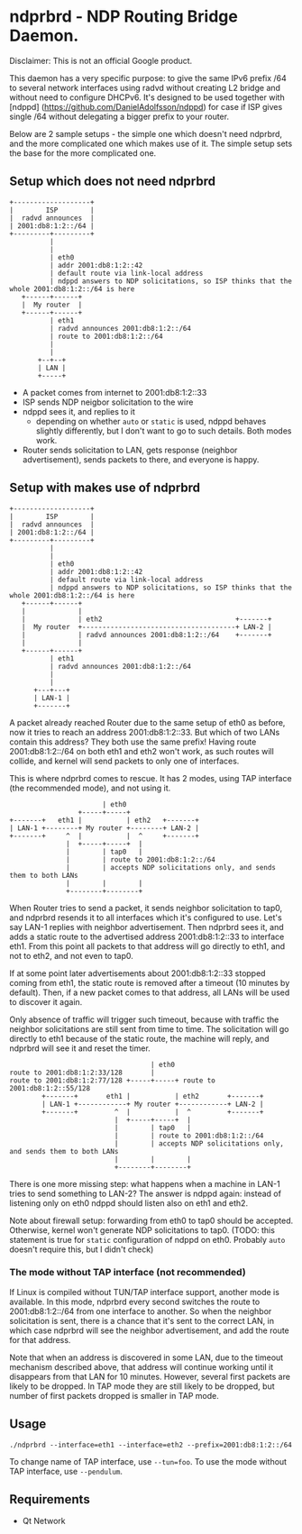 # ndprbrd - NDP Routing Bridge Daemon.

Disclaimer: This is not an official Google product.

This daemon has a very specific purpose: to give the same IPv6 prefix /64 to
several network interfaces using radvd without creating L2 bridge and without
need to configure DHCPv6. It's designed to be used together with [ndppd]
(https://github.com/DanielAdolfsson/ndppd) for case if ISP gives single /64
without delegating a bigger prefix to your router.

Below are 2 sample setups - the simple one which doesn't need ndprbrd, and the
more complicated one which makes use of it. The simple setup sets the base for
the more complicated one.

## Setup which does not need ndprbrd

```
+-------------------+
|        ISP        |
|  radvd announces  |
| 2001:db8:1:2::/64 |
+---------+---------+
          |
          |
          | eth0
          | addr 2001:db8:1:2::42
          | default route via link-local address
          | ndppd answers to NDP solicitations, so ISP thinks that the whole 2001:db8:1:2::/64 is here
   +------+------+
   |  My router  |
   +------+------+
          | eth1
          | radvd announces 2001:db8:1:2::/64
          | route to 2001:db8:1:2::/64
          |
          |
       +--+--+
       | LAN |
       +-----+
```

*   A packet comes from internet to 2001:db8:1:2::33
*   ISP sends NDP neigbor solicitation to the wire
*   ndppd sees it, and replies to it
    *   depending on whether `auto` or `static` is used, ndppd behaves slightly
        differently, but I don't want to go to such details. Both modes work.
*   Router sends solicitation to LAN, gets response (neighbor advertisement),
    sends packets to there, and everyone is happy.

## Setup with makes use of ndprbrd

```
+-------------------+
|        ISP        |
|  radvd announces  |
| 2001:db8:1:2::/64 |
+---------+---------+
          |
          |
          | eth0
          | addr 2001:db8:1:2::42
          | default route via link-local address
          | ndppd answers to NDP solicitations, so ISP thinks that the whole 2001:db8:1:2::/64 is here
   +------+------+
   |             |
   |             | eth2                                 +-------+
   |  My router  +--------------------------------------+ LAN-2 |
   |             | radvd announces 2001:db8:1:2::/64    +-------+
   |             |
   +------+------+
          | eth1
          | radvd announces 2001:db8:1:2::/64
          |
          |
      +---+---+
      | LAN-1 |
      +-------+
```

A packet already reached Router due to the same setup of eth0 as before, now it
tries to reach an address 2001:db8:1:2::33. But which of two LANs contain this
address? They both use the same prefix! Having route 2001:db8:1:2::/64 on both
eth1 and eth2 won't work, as such routes will collide, and kernel will send
packets to only one of interfaces.

This is where ndprbrd comes to rescue. It has 2 modes, using TAP interface (the
recommended mode), and not using it.

```
                       | eth0
                 +-----+-----+
+-------+   eth1 |           | eth2   +-------+
| LAN-1 +--------+ My router +--------+ LAN-2 |
+-------+     ^  |           |  ^     +-------+
              |  +-----+-----+  |
              |        | tap0   |
              |        | route to 2001:db8:1:2::/64
              |        | accepts NDP solicitations only, and sends them to both LANs
              |        |        |
              +--------+--------+
```

When Router tries to send a packet, it sends neighbor solicitation to tap0, and
ndprbrd resends it to all interfaces which it's configured to use. Let's say
LAN-1 replies with neighbor advertisement. Then ndprbrd sees it, and adds a
static route to the advertised address 2001:db8:1:2::33 to interface eth1. From
this point all packets to that address will go directly to eth1, and not to
eth2, and not even to tap0.

If at some point later advertisements about 2001:db8:1:2::33 stopped coming from
eth1, the static route is removed after a timeout (10 minutes by default). Then,
if a new packet comes to that address, all LANs will be used to discover it
again.

Only absence of traffic will trigger such timeout, because with traffic the
neighbor solicitations are still sent from time to time. The solicitation will
go directly to eth1 because of the static route, the machine will reply, and
ndprbrd will see it and reset the timer.

```
                                   | eth0
route to 2001:db8:1:2:33/128       |
route to 2001:db8:1:2:77/128 +-----+-----+ route to 2001:db8:1:2::55/128
        +-------+       eth1 |           | eth2       +-------+
        | LAN-1 +------------+ My router +------------+ LAN-2 |
        +-------+         ^  |           |  ^         +-------+
                          |  +-----+-----+  |
                          |        | tap0   |
                          |        | route to 2001:db8:1:2::/64
                          |        | accepts NDP solicitations only, and sends them to both LANs
                          |        |        |
                          +--------+--------+
```

There is one more missing step: what happens when a machine in LAN-1 tries to
send something to LAN-2? The answer is ndppd again: instead of listening only on
eth0 ndppd should listen also on eth1 and eth2.

Note about firewall setup: forwarding from eth0 to tap0 should be accepted.
Otherwise, kernel won't generate NDP solicitations to tap0. (TODO: this
statement is true for `static` configuration of ndppd on eth0. Probably `auto`
doesn't require this, but I didn't check)

### The mode without TAP interface (not recommended)

If Linux is compiled without TUN/TAP interface support, another mode is
available. In this mode, ndprbrd every second switches the route to
2001:db8:1:2::/64 from one interface to another. So when the neighbor
solicitation is sent, there is a chance that it's sent to the correct LAN, in
which case ndprbrd will see the neighbor advertisement, and add the route for
that address.

Note that when an address is discovered in some LAN, due to the timeout
mechanism described above, that address will continue working until it
disappears from that LAN for 10 minutes. However, several first packets are
likely to be dropped. In TAP mode they are still likely to be dropped, but
number of first packets dropped is smaller in TAP mode.

## Usage

`./ndprbrd --interface=eth1 --interface=eth2 --prefix=2001:db8:1:2::/64`

To change name of TAP interface, use `--tun=foo`. To use the mode without TAP
interface, use `--pendulum`.

## Requirements

*   Qt Network
